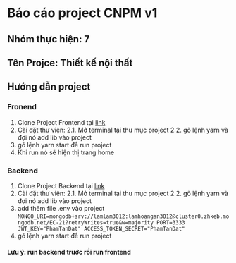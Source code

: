 # Báo cáo project CNPM v1

## Nhóm thực hiện: 7

## Tên Projce: Thiết kế nội thất

## Hướng dẫn project

### Fronend

1. Clone Project Frontend tại [link](https://github.com/lamhan3012cmvn/FE_CNPM.git)
2. Cài đặt thư viện:
   2.1. Mở terminal tại thư mục project
   2.2. gõ lệnh yarn và đợi nó add lib vào project
3. gõ lệnh yarn start để run project
4. Khi run nó sẽ hiện thị trang home


### Backend

1. Clone Project Backend tại [link](https://github.com/lamhan3012cmvn/FE_CNPM.git)
2. Cài đặt thư viện:
   2.1. Mở terminal tại thư mục project
   2.2. gõ lệnh yarn và đợi nó add lib vào project
3. add thêm file .env vào project 
    `
    MONGO_URI=mongodb+srv://lamlam3012:lamhoangan3012@cluster0.zhkeb.mongodb.net/EC-21?retryWrites=true&w=majority
    PORT=3333
    JWT_KEY="PhamTanDat"
    ACCESS_TOKEN_SECRET="PhamTanDat"
    `
4. gõ lệnh yarn start để run project


#### Lưu ý: run backend trước rồi run frontend